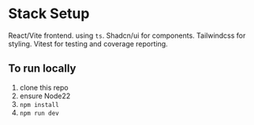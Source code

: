 # Stack Setup
React/Vite frontend. using `ts`.
Shadcn/ui for components.
Tailwindcss for styling.
Vitest for testing and coverage reporting.

## To run locally
1. clone this repo
2. ensure Node22
3. `npm install`
4. `npm run dev`